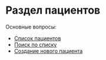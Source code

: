 # Раздел пациентов

Основные вопросы:

* [Список пациентов](list-of-patients.md)
* [Поиск по списку](search-clients.md)
* [Создание нового пациента](create-new-patient.md)
